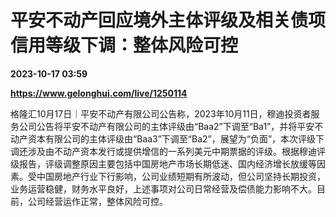 # 平安不动产回应境外主体评级及相关债项信用等级下调：整体风险可控

**2023-10-17 03:59**

**https://www.gelonghui.com/live/1250114**

格隆汇10月17日｜平安不动产有限公司公告称，2023年10月11日，穆迪投资者服务公司公告将平安不动产有限公司的主体评级由“Baa2”下调至“Ba1”，并将平安不动产资本有限公司的主体评级由“Baa3”下调至“Ba2”，展望为“负面”，本次评级下调还涉及由不动产资本发行或提供增信的一系列美元中期票据的评级。根据穆迪评级报告，评级调整原因主要包括中国房地产市场长期低迷、国内经济增长放缓等因素。受中国房地产行业下行影响，公司业绩短期有所波动，但公司坚持长期投资，业务运营稳健，财务水平良好，上述事项对公司日常经营及偿债能力影响不大。目前，公司经营运作正常，整体风险可控。